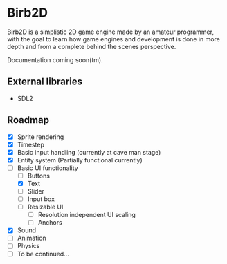 # Birb2D
Birb2D is a simplistic 2D game engine made by an amateur programmer, with the goal to learn how game engines and development is done in more depth and from a complete behind the scenes perspective.

Documentation coming soon(tm).

## External libraries
- SDL2

## Roadmap
- [x] Sprite rendering
- [x] Timestep
- [x] Basic input handling (currently at cave man stage)
- [x] Entity system (Partially functional currently)
- [ ] Basic UI functionality
	- [ ] Buttons
	- [x] Text
	- [ ] Slider
	- [ ] Input box
	- [ ] Resizable UI
		- [ ] Resolution independent UI scaling
		- [ ] Anchors
- [x] Sound
- [ ] Animation
- [ ] Physics
- [ ] To be continued...
